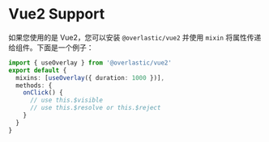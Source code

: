 # Vue2 Support

如果您使用的是 Vue2，您可以安装 `@overlastic/vue2` 并使用 `mixin` 将属性传递给组件。下面是一个例子：

```ts
import { useOverlay } from '@overlastic/vue2'
export default {
  mixins: [useOverlay({ duration: 1000 })],
  methods: {
    onClick() {
      // use this.$visible
      // use this.$resolve or this.$reject
    }
  }
}
```
